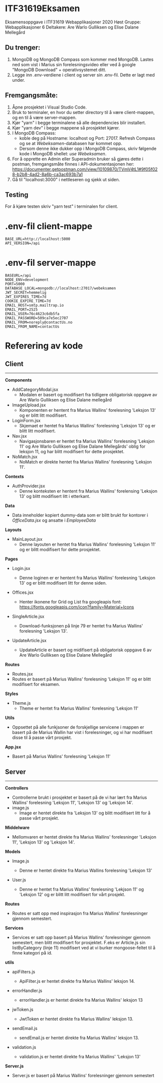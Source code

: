 # ITF31619Eksamen
Eksamensoppgave i ITF31619 Webapplikasjoner 2020 Høst
Gruppe: Webapplikasjoner 6
Deltakere: Are Warlo Gulliksen og Elise Dalane Mellegård

## Du trenger:
1. MongoDB og MongoDB Compass som kommer med MongoDB. Lastes ned som vist i Marius sin forelesningsvideo eller ved å google "MongoDB Download" + operativsystemet ditt.
2. Legge inn .env-verdiene i client og server sin .env-fil. Dette er lagt med under.

## Fremgangsmåte:
1. Åpne prosjektet i Visual Studio Code.
2. Bruk to terminaler, en hvor du setter directory til å være client-mappen, og en til å være server-mappen.
3. Kjør "yarn" i begge terminalene så alle dependencies blir installert.
4. Kjør "yarn dev" i begge mappene så prosjektet kjører.
5. I MongoDB Compass:
    * koble deg på Hostname: localhost og Port: 27017. Refresh Compass og se at _Webeksamen_-databasen har kommet opp. 
    * Dersom denne ikke dukker opp i MongoDB Compass, skriv følgende kode i MongoDB shellet: _use Webeksamen_.
6. For å opprette en Admin eller Superadmin bruker så gjøres dette i postman, fremgangsmåte finnes i API-dokumentasjonen her: https://documenter.getpostman.com/view/10109870/TVmV4tL1#9f05f028-b2b8-4ad2-8a6b-ca3ac693b7a1
7. Gå til "localhost:3000" i nettleseren og sjekk ut siden.

## Testing

For å kjøre testen skriv "yarn test" i terminalen for client.

# .env-fil client-mappe

```
BASE_URL=http://localhost:5000
API_VERSION=/api
```

# .env-fil server-mappe

```
BASEURL=/api
NODE_ENV=development
PORT=5000
DATABASE_LOCAL=mongodb://localhost:27017/webeksamen
JWT_SECRET=hemmelig
JWT_EXPIRES_TIME=7d
COOKIE_EXPIRE_TIME=7d
EMAIL_HOST=smtp.mailtrap.io
EMAIL_PORT=2525
EMAIL_USER=76c4623c6db5fa
EMAIL_PASSWORD=509ca7e5ec2707
EMAIL_FROM=noreply@contactUs.no
EMAIL_FROM_NAME=contactUs
```

# Referering av kode

## Client
---
**Components**
* AddCategoryModal.jsx
    * Modalen er basert og modifisert fra tidligere obligatorisk oppgave av Are Warlo Gulliksen og Elise Dalane mellegård
* ImageUpload.jsx
    * Komponenten er hentent fra Marius Wallins' forelesning 'Leksjon 13' og er blitt litt modifisert.
* LoginForm.jsx
    * Skjemaet er hentet fra Marius Wallins' forelesning 'Leksjon 13' og er blitt litt modifisert.
* Nav.jsx
    * Navigasjonsbaren er hentet fra Marius Wallins' forelesning 'Leksjon 11' og Are Warlo Gulliksen og Elise Dalane Mellegårds' oblig for leksjon 11, og har blitt modifisert for dette prosjektet.
* NoMatch.jsx
    * NoMatch er direkte hentet fra Marius Wallins' forelesning 'Leksjon 11'.

**Contexts**
* AuthProvider.jsx
    * Denne konteksten er hentent fra Marius Wallins' forelensing 'Leksjon 13' og blitt modifisert litt i etterkant.

**Data**
* Data inneholder kopiert dummy-data som er blitt brukt for kontorer i _OfficeData.jsx_ og ansatte i _EmployeeData_

**Layouts**
* MainLayout.jsx
    * Denne layouten er hentet fra Marius Wallins' forelesning 'Leksjon 11' og er blitt modifisert for dette prosjektet.

**Pages**
* Login.jsx
    * Denne loginen er er hentent fra Marius Wallins' forelesning 'Leksjon 13' og er blitt modifisert litt for denne siden.

* Offices.jsx
    * Henter ikonene for Grid og List fra googleapis font: https://fonts.googleapis.com/icon?family=Material+Icons

* SingleArticle.jsx
    * Download-funksjonen på linje 79 er hentet fra Marius Wallins' forelesning 'Leksjon 13'.

* UpdateArticle.jsx
    * UpdateArticle er basert og midifisert på obligatorisk oppgave 6 av Are Warlo Gulliksen og Elise Dalane Mellegård

**Routes**
* Routes.jsx
 * Routes er basert på Marius Wallins' forelesning 'Leksjon 11' og er blitt modifisert for eksamen.

 **Styles**
 * Theme.js
    * Theme er hentet fra Marius Wallins' forelesning 'Leksjon 11'

**Utils**
* Oppsettet på alle funkjsoner de forskjellige servicene i mappen er basert på de Marius Wallin har vist i forelesninger, og vi har modifisert disse til å passe vårt prosjekt.

**App.jsx**
* Basert på Marius Wallins' forelesning 'Leksjon 11'

## Server
---
**Controllers**
* Controllerne brukt i prosjektet er basert på de vi har lært fra Marius Wallins' forelesning 'Leksjon 11', 'Leksjon 13' og 'Leksjon 14'.
* image.js
    * Image er hentet direkte fra 'Leksjon 13' og blitt modifisert litt for å passe vårt prosjekt.

**Middelware**
* Mellomvaren er hentet direkte fra Marius Wallins' forelesninger 'Leksjon 11', 'Leksjon 13' og 'Leksjon 14'.

**Models**
* Image.js
    * Denne er hentet direkte fra Marius Wallins forelesning 'Leksjon 13'

* User.js
    * Denne er hentet fra Marius Wallins' forelesning 'Lekjson 11' og 'Leksjon 12' og er blitt litt modifisert for vårt prosjekt.

**Routes**
* Routes er satt opp med inspirasjon fra Marius Wallins' forelesninger gjennom semestert.

**Services**
* Services er satt opp basert på Marius Wallins' forelesninger gjennom semestert, men blitt modifisert for prosjektet. F.eks er Article.js sin listByCategory (linje 11) modifisert ved at vi burker mongoose-feltet til å finne kategori på id.

**utils**
* apiFilters.js
    * ApiFilter.js er hentet direkte fra Marius Wallins' leksjon 14.

* errorHandler.js
    * errorHandler.js er hentet direkte fra Marius Wallins' leksjon 13

* jwToken.js
    * JwtToken er hentet direkte fra Marius Wallins' leksjon 13.

* sendEmail.js
    * sendEmail.js er hentet direkte fra Marius Wallins' leksjon 13.

* validation.js
    * validation.js er hentet direkte fra Marius Wallins' 'Leksjon 13'

**Server.js**
* Server.js er basert på Marius Wallins' forelesninger gjennom semestert